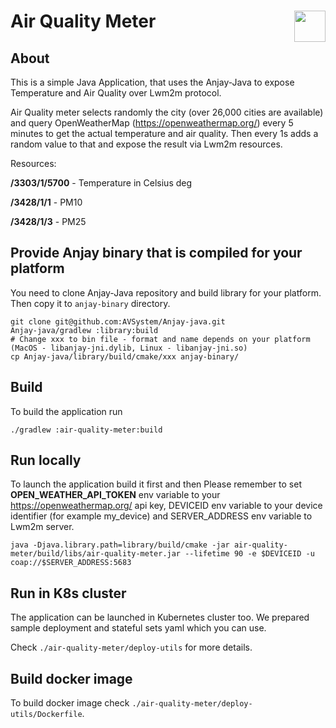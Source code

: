 # Air Quality Meter  [<img align="right" height="50px" src="https://avsystem.github.io/Anjay-doc/_images/avsystem_logo.png">](http://www.avsystem.com/)

## About
This is a simple Java Application, that uses the Anjay-Java to expose Temperature and Air Quality over 
Lwm2m protocol. 

Air Quality meter selects randomly the city (over 26,000 cities are available) and query OpenWeatherMap 
(https://openweathermap.org/) every 5 minutes to get the actual temperature and air quality. Then every 1s 
adds a random value to that and expose the result via Lwm2m resources. 

Resources:

**/3303/1/5700** - Temperature in Celsius deg

**/3428/1/1** - PM10

**/3428/1/3** - PM25

## Provide Anjay binary that is compiled for your platform

You need to clone Anjay-Java repository and build library for your platform. Then copy it to `anjay-binary` directory.

```
git clone git@github.com:AVSystem/Anjay-java.git
Anjay-java/gradlew :library:build
# Change xxx to bin file - format and name depends on your platform (MacOS - libanjay-jni.dylib, Linux - libanjay-jni.so)
cp Anjay-java/library/build/cmake/xxx anjay-binary/
```

## Build

To build the application run
```
./gradlew :air-quality-meter:build
```

## Run locally

To launch the application build it first and then
Please remember to set **OPEN_WEATHER_API_TOKEN** env variable to your https://openweathermap.org/ api key, 
DEVICEID env variable to your device identifier (for example my_device) and SERVER_ADDRESS env variable to 
Lwm2m server. 

```
java -Djava.library.path=library/build/cmake -jar air-quality-meter/build/libs/air-quality-meter.jar --lifetime 90 -e $DEVICEID -u coap://$SERVER_ADDRESS:5683
```

## Run in K8s cluster

The application can be launched in Kubernetes cluster too. We prepared sample deployment and stateful sets 
yaml which you can use. 

Check `./air-quality-meter/deploy-utils` for more details.

## Build docker image

To build docker image check `./air-quality-meter/deploy-utils/Dockerfile`. 
